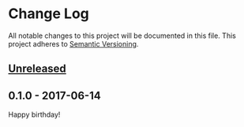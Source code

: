 # Change Log

All notable changes to this project will be documented in this file.  This project adheres to [Semantic Versioning](http://semver.org/).

## [Unreleased](https://github.com/CodingZeal/redux-persist-sensitive-storage/compare/v0.1.0...HEAD)

## 0.1.0 - 2017-06-14

Happy birthday!
